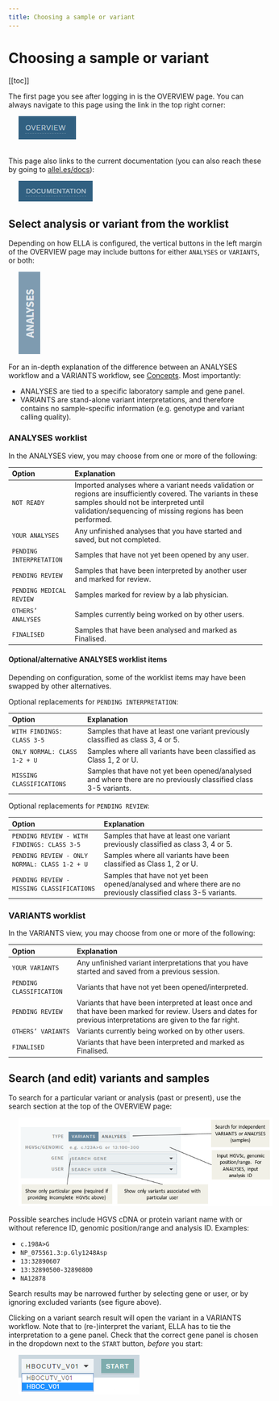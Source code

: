 ```yaml
---
title: Choosing a sample or variant
---
```


# Choosing a sample or variant 

[[toc]]

The first page you see after logging in is the OVERVIEW page. You can always navigate to this page using the link in the top right corner:

<div style="text-indent: 4%;"><img src="./img/overview_btn.png"></div>
<br>

This page also links to the current documentation (you can also reach these by going to [allel.es/docs](http://allel.es/docs)): 

<div style="text-indent: 4%;"><img src="./img/documentation_btn.png"></div>


## Select analysis or variant from the worklist

Depending on how ELLA is configured, the vertical buttons in the left margin of the OVERVIEW page may include buttons for either `ANALYSES` or `VARIANTS`, or both: 

<div style="text-indent: 4%;"><img src="./img/overview_sidebar_analyses.png"></div>

For an in-depth explanation of the difference between an ANALYSES workflow and a VARIANTS workflow, see [Concepts](/concepts/workflows.md). Most importantly: 

- ANALYSES are tied to a specific laboratory sample and gene panel.
- VARIANTS are stand-alone variant interpretations, and therefore contains no sample-specific information (e.g. genotype and variant calling quality).

### ANALYSES worklist

In the ANALYSES view, you may choose from one or more of the following: 

Option  | Explanation
:--- | :---
`NOT READY` | Imported analyses where a variant needs validation or regions are insufficiently covered. The variants in these samples should not be interpreted until validation/sequencing of missing regions has been performed.
`YOUR ANALYSES` | Any unfinished analyses that you have started and saved, but not completed.
`PENDING INTERPRETATION`  | Samples that have not yet been opened by any user.
`PENDING REVIEW`  | Samples that have been interpreted by another user and marked for review.
`PENDING MEDICAL REVIEW`  | Samples marked for review by a lab physician.
`OTHERS’ ANALYSES`  | Samples currently being worked on by other users.
`FINALISED` | Samples that have been analysed and marked as Finalised.

#### Optional/alternative ANALYSES worklist items

Depending on configuration, some of the worklist items may have been swapped by other alternatives. 

Optional replacements for `PENDING INTERPRETATION`:

Option  | Explanation
:--- | :---
`WITH FINDINGS: CLASS 3-5`  | Samples that have at least one variant previously classified as class 3, 4 or 5.
`ONLY NORMAL: CLASS 1-2 + U`  | Samples where all variants have been classified as Class 1, 2 or U.
`MISSING CLASSIFICATIONS` | Samples that have not yet been opened/analysed and where there are no previously classified class 3-5 variants.

Optional replacements for `PENDING REVIEW`:

Option  | Explanation
:--- | :---
`PENDING REVIEW - WITH FINDINGS: CLASS 3-5` | Samples that have at least one variant previously classified as class 3, 4 or 5.
`PENDING REVIEW - ONLY NORMAL: CLASS 1-2 + U` | Samples where all variants have been classified as Class 1, 2 or U.
`PENDING REVIEW - MISSING CLASSIFICATIONS`  | Samples that have not yet been opened/analysed and where there are no previously classified class 3-5 variants.

### VARIANTS worklist

In the VARIANTS view, you may choose from one or more of the following:

Option  | Explanation
:--- | :---
`YOUR VARIANTS` | Any unfinished variant interpretations that you have started and saved from a previous session.
`PENDING CLASSIFICATION` | Variants that have not yet been opened/interpreted.
`PENDING REVIEW` | Variants that have been interpreted at least once and that have been marked for review. Users and dates for previous interpretations are given to the far right.
`OTHERS’ VARIANTS` | Variants currently being worked on by other users.
`FINALISED` | Variants that have been interpreted and marked as Finalised.

## Search (and edit) variants and samples

To search for a particular variant or analysis (past or present), use the search section at the top of the OVERVIEW page:

<div style="text-indent: 4%;"><img src="./img/search.png"></div>

Possible searches include HGVS cDNA or protein variant name with or without reference ID, genomic position/range and analysis ID. Examples:

  - `c.198A>G`
  - `NP_075561.3:p.Gly1248Asp`
  - `13:32890607`
  - `13:32890500-32890800`
  - `NA12878`

Search results may be narrowed further by selecting gene or user, or by ignoring excluded variants (see figure above).

Clicking on a variant search result will open the variant in a VARIANTS workflow. Note that to (re-)interpret the variant, ELLA has to tie the interpretation to a gene panel. Check that the correct gene panel is chosen in the dropdown next to the `START` button, *before* you start:

<div style="text-indent: 4%;"><img src="./img/choose_genepanel.png"></div>

